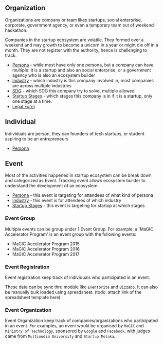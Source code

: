 ## Organization
Organizations are company or team likes startups, social enterprise, corporate, government agency, or even a temporary team out of weekend hackathon. 

Companies in the startup ecosystem are volatile. They formed over a weekend and may growth to become a unicorn in a year or might die off in a month. They are not register with the authority, hence is challenging to track.

  * [Persona](Master-Data-Persona) - while most have only one persona, but a company can have multiple: it is a startup and also an social enterprise, or a government agency who is also an ecosystem builder
  * [Industry](Master-Data-Industry) - which industry is this company involved in, most companies are across multiple industries
  * [SDG](Master-Data-SDG) - which SDG this company try to solve, multiple allowed
  * [Startup Stages](Master-Data-Startup-Stages) - which stages this company is in if it is a startup, only one stage at a time.
  * [Legal Form](Master-Data-Legal-Form)

## Individual
Individuals are person, they can founders of tech startups, or student aspiring to be an entrepreneurs. 

  * [Persona](Master-Data-Persona)

## Event
Most of the activities happened in startup ecosystem can be break down and categorized as Event. Tracking event allows ecosystem builder to understand the development of an ecosystem.

  * [Persona](Master-Data-Persona) - this event is targeting for attendees of what kind of persona
  * [Industry](Master-Data-Industry) - this event is for attendees of which industry
  * [Startup Stages](Master-Data-Startup-Stages) - this event is targeting for startup at which stages

### Event Group
Multiple events can be group under 1 Event Group. For example, a 'MaGIC Accelerator Program' is an event group with the following events:
  * MaGIC Accelerator Program 2015
  * MaGIC Accelerator Program 2016
  * MaGIC Accelerator Program 2017

### Event Registration
Event registration keep track of individuals who participated in an event. 

These data can be sync thru module like `Eventbrite` and `Bizzabo`. It can also be manually bulk loaded using spreadsheet. (todo: attach link of the spreadsheet template here).

### Event Organization
Event Organization keep track of companies/organizations who participated in an event. For examples, an event would be organised by `MaGIC` and `Ministry of Technology`, sponsored by `Google` and `Facebook`, with judges came from `Multimedia University` and `Startup Melaka`.